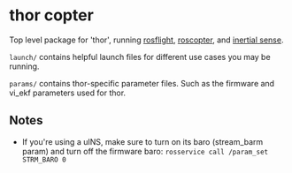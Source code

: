 # thor copter

Top level package for 'thor', running [rosflight](https://github.com/rosflight/rosflight), [roscopter](https://github.com/byu-magicc/roscopter), and [inertial sense](https://github.com/inertialsense/inertial_sense_ros).

`launch/` contains helpful launch files for different use cases you may be running.

`params/` contains thor-specific parameter files. Such as the firmware and vi_ekf parameters used for thor.

## Notes

- If you're using a uINS, make sure to turn on its baro (stream_barm param) and turn off the firmware baro: `rosservice call /param_set STRM_BARO 0`